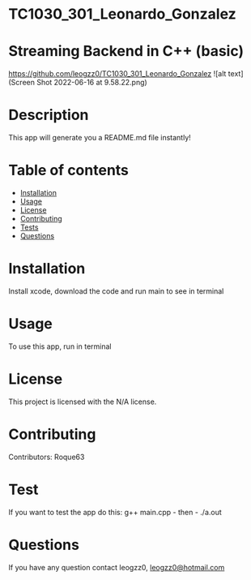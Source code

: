 # TC1030_301_Leonardo_Gonzalez
# Streaming Backend in C++ (basic)
  https://github.com/leogzz0/TC1030_301_Leonardo_Gonzalez
  ![alt text](Screen Shot 2022-06-16 at 9.58.22.png)
  # Description
  This app will generate you a README.md file instantly!
  # Table of contents
  * [Installation](#installation)
  * [Usage](#usage)
  * [License](#license)
  * [Contributing](#contributors)
  * [Tests](#tests)
  * [Questions](#questions)
  # Installation
  Install xcode, download the code and run main to see in terminal
  # Usage
  To use this app, run in terminal
  # License
  This project is licensed with the N/A license.
  # Contributing
  Contributors: Roque63
  # Test
  If you want to test the app do this: g++ main.cpp - then - ./a.out
  # Questions
  If you have any question contact leogzz0, leogzz0@hotmail.com
